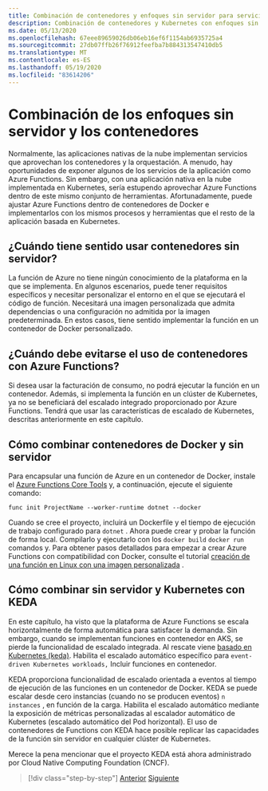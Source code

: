 ```yaml
---
title: Combinación de contenedores y enfoques sin servidor para servicios nativos de la nube
description: Combinación de contenedores y Kubernetes con enfoques sin servidor
ms.date: 05/13/2020
ms.openlocfilehash: 67eee89659026db06eb16ef6f1154ab6935725a4
ms.sourcegitcommit: 27db07ffb26f76912feefba7b884313547410db5
ms.translationtype: MT
ms.contentlocale: es-ES
ms.lasthandoff: 05/19/2020
ms.locfileid: "83614206"
---
```

# <a name="combining-containers-and-serverless-approaches"></a>Combinación de los enfoques sin servidor y los contenedores

Normalmente, las aplicaciones nativas de la nube implementan servicios que aprovechan los contenedores y la orquestación. A menudo, hay oportunidades de exponer algunos de los servicios de la aplicación como Azure Functions. Sin embargo, con una aplicación nativa en la nube implementada en Kubernetes, sería estupendo aprovechar Azure Functions dentro de este mismo conjunto de herramientas. Afortunadamente, puede ajustar Azure Functions dentro de contenedores de Docker e implementarlos con los mismos procesos y herramientas que el resto de la aplicación basada en Kubernetes.

## <a name="when-does-it-make-sense-to-use-containers-with-serverless"></a>¿Cuándo tiene sentido usar contenedores sin servidor?

La función de Azure no tiene ningún conocimiento de la plataforma en la que se implementa. En algunos escenarios, puede tener requisitos específicos y necesitar personalizar el entorno en el que se ejecutará el código de función. Necesitará una imagen personalizada que admita dependencias o una configuración no admitida por la imagen predeterminada. En estos casos, tiene sentido implementar la función en un contenedor de Docker personalizado.

## <a name="when-should-you-avoid-using-containers-with-azure-functions"></a>¿Cuándo debe evitarse el uso de contenedores con Azure Functions?

Si desea usar la facturación de consumo, no podrá ejecutar la función en un contenedor. Además, si implementa la función en un clúster de Kubernetes, ya no se beneficiará del escalado integrado proporcionado por Azure Functions. Tendrá que usar las características de escalado de Kubernetes, descritas anteriormente en este capítulo.

## <a name="how-to-combine-serverless-and-docker-containers"></a>Cómo combinar contenedores de Docker y sin servidor

Para encapsular una función de Azure en un contenedor de Docker, instale el [Azure Functions Core Tools](https://github.com/Azure/azure-functions-core-tools) y, a continuación, ejecute el siguiente comando:

```console
func init ProjectName --worker-runtime dotnet --docker
```

Cuando se cree el proyecto, incluirá un Dockerfile y el tiempo de ejecución de trabajo configurado para `dotnet` . Ahora puede crear y probar la función de forma local. Compilarlo y ejecutarlo con los `docker build` `docker run` comandos y. Para obtener pasos detallados para empezar a crear Azure Functions con compatibilidad con Docker, consulte el tutorial [creación de una función en Linux con una imagen personalizada](https://docs.microsoft.com/azure/azure-functions/functions-create-function-linux-custom-image) .

## <a name="how-to-combine-serverless-and-kubernetes-with-keda"></a>Cómo combinar sin servidor y Kubernetes con KEDA

En este capítulo, ha visto que la plataforma de Azure Functions se escala horizontalmente de forma automática para satisfacer la demanda. Sin embargo, cuando se implementan funciones en contenedor en AKS, se pierde la funcionalidad de escalado integrada. Al rescate viene [basado en Kubernetes (keda)](https://docs.microsoft.com/azure/azure-functions/functions-kubernetes-keda). Habilita el escalado automático específico para `event-driven Kubernetes workloads,` Incluir funciones en contenedor.

KEDA proporciona funcionalidad de escalado orientada a eventos al tiempo de ejecución de las funciones en un contenedor de Docker. KEDA se puede escalar desde cero instancias (cuando no se producen eventos) `n instances` , en función de la carga. Habilita el escalado automático mediante la exposición de métricas personalizadas al escalador automático de Kubernetes (escalado automático del Pod horizontal). El uso de contenedores de Functions con KEDA hace posible replicar las capacidades de la función sin servidor en cualquier clúster de Kubernetes.

Merece la pena mencionar que el proyecto KEDA está ahora administrado por Cloud Native Computing Foundation (CNCF).

>[!div class="step-by-step"]
>[Anterior](leverage-serverless-functions.md)
>[Siguiente](deploy-containers-azure.md)
